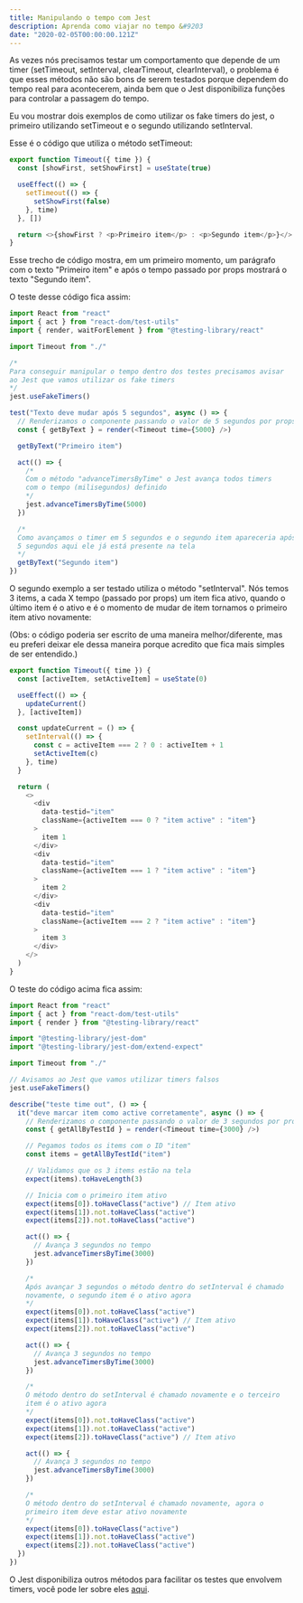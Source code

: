 ```yaml
---
title: Manipulando o tempo com Jest
description: Aprenda como viajar no tempo &#9203
date: "2020-02-05T00:00:00.121Z"
---
```


As vezes nós precisamos testar um comportamento que depende de um timer
(setTimeout, setInterval, clearTimeout, clearInterval), o problema é que esses métodos
não são bons de serem testados porque dependem do tempo real para acontecerem,
ainda bem que o Jest disponibiliza funções para controlar a passagem do tempo.

Eu vou mostrar dois exemplos de como utilizar os fake timers do jest,
o primeiro utilizando setTimeout e o segundo utilizando setInterval.

Esse é o código que utiliza o método setTimeout:

```js
export function Timeout({ time }) {
  const [showFirst, setShowFirst] = useState(true)

  useEffect(() => {
    setTimeout(() => {
      setShowFirst(false)
    }, time)
  }, [])

  return <>{showFirst ? <p>Primeiro item</p> : <p>Segundo item</p>}</>
}
```

Esse trecho de código mostra, em um primeiro momento, um parágrafo com o texto "Primeiro item" e após o tempo passado por props mostrará o texto "Segundo item".

O teste desse código fica assim:

```js
import React from "react"
import { act } from "react-dom/test-utils"
import { render, waitForElement } from "@testing-library/react"

import Timeout from "./"

/*
Para conseguir manipular o tempo dentro dos testes precisamos avisar 
ao Jest que vamos utilizar os fake timers
*/
jest.useFakeTimers()

test("Texto deve mudar após 5 segundos", async () => {
  // Renderizamos o componente passando o valor de 5 segundos por props
  const { getByText } = render(<Timeout time={5000} />)

  getByText("Primeiro item")

  act(() => {
    /*
    Com o método "advanceTimersByTime" o Jest avança todos timers 
    com o tempo (milisegundos) definido
    */
    jest.advanceTimersByTime(5000)
  })

  /*
  Como avançamos o timer em 5 segundos e o segundo item apareceria após 
  5 segundos aqui ele já está presente na tela
  */
  getByText("Segundo item")
})
```

O segundo exemplo a ser testado utiliza o método "setInterval". Nós temos 3 items, a cada X tempo (passado por props) um item fica ativo, quando o último item é o ativo e é o momento de mudar de item tornamos o primeiro item ativo novamente:

(Obs: o código poderia ser escrito de uma maneira melhor/diferente, mas eu preferi deixar ele dessa maneira porque acredito que fica mais simples de ser entendido.)

```js
export function Timeout({ time }) {
  const [activeItem, setActiveItem] = useState(0)

  useEffect(() => {
    updateCurrent()
  }, [activeItem])

  const updateCurrent = () => {
    setInterval(() => {
      const c = activeItem === 2 ? 0 : activeItem + 1
      setActiveItem(c)
    }, time)
  }

  return (
    <>
      <div
        data-testid="item"
        className={activeItem === 0 ? "item active" : "item"}
      >
        item 1
      </div>
      <div
        data-testid="item"
        className={activeItem === 1 ? "item active" : "item"}
      >
        item 2
      </div>
      <div
        data-testid="item"
        className={activeItem === 2 ? "item active" : "item"}
      >
        item 3
      </div>
    </>
  )
}
```

O teste do código acima fica assim:

```js
import React from "react"
import { act } from "react-dom/test-utils"
import { render } from "@testing-library/react"

import "@testing-library/jest-dom"
import "@testing-library/jest-dom/extend-expect"

import Timeout from "./"

// Avisamos ao Jest que vamos utilizar timers falsos
jest.useFakeTimers()

describe("teste time out", () => {
  it("deve marcar item como active corretamente", async () => {
    // Renderizamos o componente passando o valor de 3 segundos por props
    const { getAllByTestId } = render(<Timeout time={3000} />)

    // Pegamos todos os items com o ID "item"
    const items = getAllByTestId("item")

    // Validamos que os 3 items estão na tela
    expect(items).toHaveLength(3)

    // Inicia com o primeiro item ativo
    expect(items[0]).toHaveClass("active") // Item ativo
    expect(items[1]).not.toHaveClass("active")
    expect(items[2]).not.toHaveClass("active")

    act(() => {
      // Avança 3 segundos no tempo
      jest.advanceTimersByTime(3000)
    })

    /*
    Após avançar 3 segundos o método dentro do setInterval é chamado 
    novamente, o segundo item é o ativo agora
    */
    expect(items[0]).not.toHaveClass("active")
    expect(items[1]).toHaveClass("active") // Item ativo
    expect(items[2]).not.toHaveClass("active")

    act(() => {
      // Avança 3 segundos no tempo
      jest.advanceTimersByTime(3000)
    })

    /*
    O método dentro do setInterval é chamado novamente e o terceiro 
    item é o ativo agora
    */
    expect(items[0]).not.toHaveClass("active")
    expect(items[1]).not.toHaveClass("active")
    expect(items[2]).toHaveClass("active") // Item ativo

    act(() => {
      // Avança 3 segundos no tempo
      jest.advanceTimersByTime(3000)
    })

    /*
    O método dentro do setInterval é chamado novamente, agora o 
    primeiro item deve estar ativo novamente
    */
    expect(items[0]).toHaveClass("active")
    expect(items[1]).not.toHaveClass("active")
    expect(items[2]).not.toHaveClass("active")
  })
})
```

O Jest disponibiliza outros métodos para facilitar os testes que envolvem timers, você pode ler sobre eles [aqui](https://jestjs.io/docs/en/timer-mocks).